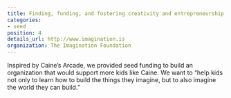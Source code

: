 ```yaml
---
title: Finding, funding, and fostering creativity and entrepreneurship in youth.
categories:
- seed
position: 4
details_url: http://www.imagination.is
organization: The Imagination Foundation
---
```


Inspired by Caine&rsquo;s Arcade, we provided seed funding to build an organization that would support more kids like Caine. We want to &ldquo;help kids not only to learn how to build the things they imagine, but to also imagine the world they can build.&rdquo;

